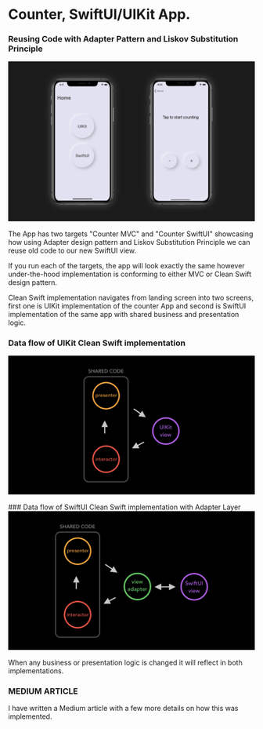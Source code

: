# Counter, SwiftUI/UIKit App.
### Reusing Code with Adapter Pattern and Liskov Substitution Principle

![](App%20Screenshots/appScreenshots.jpg)

The App has two targets "Counter MVC" and "Counter SwiftUI" showcasing how using Adapter design pattern and Liskov Substitution Principle we can reuse old code to our new SwiftUI view.

If you run each of the targets, the app will look exactly the same however under-the-hood implementation is conforming to either MVC or Clean Swift design pattern.

Clean Swift implementation navigates from landing screen into two screens, first one is UIKit implementation of the counter App and second is SwiftUI implementation of the same app with shared business and presentation logic.

### Data flow of UIKit Clean Swift implementation
![](App%20Screenshots/cleanSwiftUIKit.PNG)

### Data flow of SwiftUI Clean Swift implementation with Adapter Layer
![](App%20Screenshots/cleanSwiftSwiftUI.PNG)

When any business or presentation logic is changed it will reflect in both implementations.

### MEDIUM ARTICLE
I have written a Medium article with a few more details on how this was implemented. 

